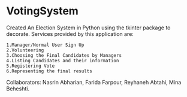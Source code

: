 # VotingSystem
Created An Election System in Python using the tkinter package to decorate. Services provided by this application are:

    1.Manager/Normal User Sign Up
    2.Volunteering 
    3.Choosing the Final Candidates by Managers
    4.Listing Candidates and their information
    5.Registering Vote
    6.Representing the final results
    
Collaborators: Nasrin Abharian, Farida Farpour, Reyhaneh Abtahi, Mina Beheshti.
